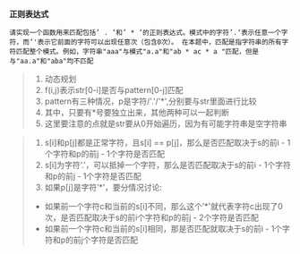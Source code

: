 **正则表达式**

`
请实现一个函数用来匹配包括’ . ‘和’ * ‘的正则表达式。模式中的字符’.‘表示任意一个字符，而’'表示它前面的字符可以出现任意次（包含0次）。 在本题中，匹配是指字符串的所有字符匹配整个模式。例如，字符串"aaa"与模式"a.a"和"ab * ac * a "匹配，但是与"aa.a"和"aba"均不匹配
`

> 1. 动态规划
> 2. f(i,j)表示str[0-i]是否与pattern[0-j]匹配
> 3. pattern有三种情况，p是字符/'.'/'*',分别要与str里面进行比较
> 4. 其中，只要有*号要独立出来，其他两种可以一起判断
> 5. 这里要注意的点就是str要从0开始遍历，因为有可能字符串是空字符串

> 1. s[i]和p[j]都是正常字符，且s[i] == p[j]，那么是否匹配取决于s的前i - 1个字符和p的前j - 1个字符是否匹配
> 2. s[i]为字符‘.’，可以抵掉一个字符，那么是否匹配取决于s的前i - 1个字符和p的前j - 1个字符是否匹配
> 3. 如果p[j]是字符’*’，要分情况讨论:
> * 如果前一个字符c和当前的s[i]不同，那么这个’*'就代表字符c出现了0次，是否匹配取决于s的前i个字符和p的前j - 2个字符是否匹配
> * 如果前一个字符c和当前的s[i]相同，那是否匹配就取决于s的前i - 1个字符和p的前j个字符是否匹配

